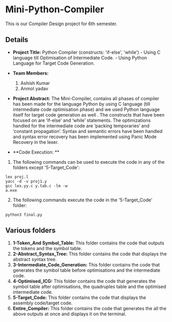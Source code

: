 # Mini-Python-Compiler
This is our Compiler Design project for 6th semester. 

## Details
+ **Project Title:** Python Compiler (constructs: 'if-else', 'while') 
	       - Using C language till Optimisation of Intermediate Code.
	       - Using Python Language for Target Code Generation.
+ **Team Members:**
   1) Ashish Kumar
   2) Anmol yadav
   
+ **Project Abstract:** The Mini-Compiler, contains all phases of compiler has been made for the language Python by using C language (till intermediate code optimisation phase) and we used Python language itself for target code generation as well . The constructs that have been focused on are ‘if-else’ and ‘while’ statements. The optimizations handled for the intermediate code are ‘packing temporaries’ and ‘constant propagation’. Syntax and semantic errors have been handled and syntax error recovery has been implemented using Panic Mode Recovery in the lexer.
+ **Code Execution:  **
1) The following commands can be used to execute the code in any of the folders except '5-Target_Code':
```
lex proj.l
yacc -d -v proj1.y
gcc lex.yy.c y.tab.c -lm -w
a.exe
```
2) The following commands execute the code in the '5-Target_Code' folder:
```
python3 final.py
```

## Various folders
1) **1-Token_And Symbol_Table:** This folder contains the code that outputs the tokens and the symbol table.
2) **2-Abstract_Syntax_Tree:** This folder contains the code that displays the abstract syntax tree.
3) **3-Intermediate_Code_Generation:** This folder contains the code that generates the symbol table before optimisations and the intermediate code.
4) **4-Optimised_ICG:** This folder contains the code that generates the symbol table after optimisations, the quadruples table and the optimised intermediate code.
5) **5-Target_Code:** This folder contains the code that displays the assembly code/target code.
6) **Entire_Compiler:** This folder contains the code that generates the all the above outputs at once and displays it on the terminal.

